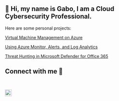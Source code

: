 ## 🤖 Hi, my name is Gabo, I am a Cloud Cybersecurity Professional.
Here are some personal projects:

[Virtual Machine Management on Azure](https://github.com/gabomartini/Azure-VM-Management)

[Using Azure Monitor, Alerts, and Log Analytics](https://github.com/gabomartini/Azure-Monitor-and-Alerts)

[Threat Hunting in Microsoft Defender for Office 365](https://github.com/gabomartini/Threat-Hunting-in-MDO365)


<div class="markdown-heading" dir="auto"><h2 class="heading-element" dir="auto">Connect with me 📲</h2><a id="user-content-connect-with-me" class="anchor" aria-label="Permalink: 🤳Connect with me:" href="#connect-with-me"><svg class="octicon octicon-link" viewBox="0 0 16 16" version="1.1" width="16" height="16" aria-hidden="true">
<p dir="auto"><a href="https://www.linkedin.com/in/gabomartini/" rel="nofollow"><img align="left" alt="Josh | LinkedIn" width="22px" src="https://camo.githubusercontent.com/70a7364e4cab5012925da3ac158a64a992e400152b366dbb71b90fef4b4a1264/68747470733a2f2f63646e2e6a7364656c6976722e6e65742f6e706d2f73696d706c652d69636f6e734076332f69636f6e732f6c696e6b6564696e2e737667" data-canonical-src="https://cdn.jsdelivr.net/npm/simple-icons@v3/icons/linkedin.svg" style="max-width: 100%;"></a></p>
</article>
  </div>


<!--
"Virtual Machine Management on Azure" https://github.com/gabomartini/Azure-VM-Management
"Building Secure Virtual Networks on Azure" https://github.com/gabomartini/Azure-Vnet-Secure-Deployment
"Using Azure Monitor, Alerts, and Log Analytics" https://github.com/gabomartini/Azure-Monitor-and-Alerts
https://www.linkedin.com/in/gabomartini/
**gabomartini/gabomartini** is a ✨ _special_ ✨ repository because its `README.md` (this file) appears on your GitHub profile.

Here are some ideas to get you started:

- 🔭 I’m currently working on ...
- 🌱 I’m currently learning ...
- 👯 I’m looking to collaborate on ...
- 🤔 I’m looking for help with ...
- 💬 Ask me about ...
- 📫 How to reach me: ...
- 😄 Pronouns: ...
- ⚡ Fun fact: ...
-->
